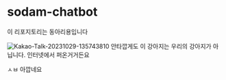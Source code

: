 # sodam-chatbot

이 리포지토리는 동아리용입니다

<img src="https://i.ibb.co/98Q4nJ7/Kakao-Talk-20231029-135743810.jpg" alt="Kakao-Talk-20231029-135743810" border="0">
안타깝게도 이 강아지는 우리의 강아지가 아닙니다. 인터넷에서 퍼온거거든요

ㅅㅂ 아깝네요
